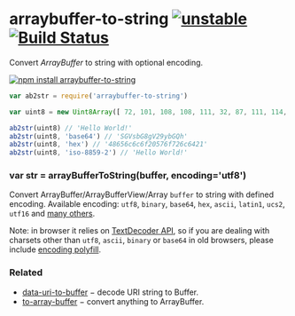 # arraybuffer-to-string [![unstable](https://img.shields.io/badge/stability-unstable-orange.svg)](http://github.com/badges/stability-badges) [![Build Status](https://img.shields.io/travis/dfcreative/arraybuffer-to-string.svg)](https://travis-ci.org/dfcreative/arraybuffer-to-string)

Convert _ArrayBuffer_ to string with optional encoding.

[![npm install arraybuffer-to-string](https://nodei.co/npm/arraybuffer-to-string.png?mini=true)](https://npmjs.org/package/arraybuffer-to-string/)

```js
var ab2str = require('arraybuffer-to-string')

var uint8 = new Uint8Array([ 72, 101, 108, 108, 111, 32, 87, 111, 114, 108, 100, 33 ])

ab2str(uint8) // 'Hello World!'
ab2str(uint8, 'base64') // 'SGVsbG8gV29ybGQh'
ab2str(uint8, 'hex') // '48656c6c6f20576f726c6421'
ab2str(uint8, 'iso-8859-2') // 'Hello World!'
```

### var str = arrayBufferToString(buffer, encoding='utf8')

Convert ArrayBuffer/ArrayBufferView/Array `buffer` to string with defined encoding. Available encoding: `utf8`, `binary`, `base64`, `hex`, `ascii`, `latin1`, `ucs2`, `utf16` and [many others](https://developer.mozilla.org/en-US/docs/Web/API/TextDecoder/encoding).

Note: in browser it relies on [TextDecoder API](https://developer.mozilla.org/en-US/docs/Web/API/TextDecoder/decode), so if you are dealing with charsets other than `utf8`, `ascii`, `binary` or `base64` in old browsers, please include [encoding polyfill](https://github.com/inexorabletash/text-encoding).

### Related

* [data-uri-to-buffer](https://www.npmjs.com/package/data-uri-to-buffer) − decode URI string to Buffer.
* [to-array-buffer](https://www.npmjs.com/package/to-array-buffer) − convert anything to ArrayBuffer.
